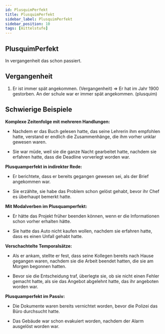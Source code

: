 ```yaml
---
id: PlusquimPerfekt
title: PlusquimPerfekt
sidebar_label: PlusquimPerfekt
sidebar_position: 10
tags: [mittelstufe]
---
```


## PlusquimPerfekt

In vergangenheit das schon passiert.

## Vergangenheit

1. Er ist immer spät angekommen. (Vergangenheit)
   => Er hat im Jahr 1900 gestorben. An der schule war er immer spät angekommen. (plusquim)

## Schwierige Beispiele

**Komplexe Zeitenfolge mit mehreren Handlungen:**

- Nachdem er das Buch gelesen hatte, das seine Lehrerin ihm empfohlen hatte, verstand er endlich die Zusammenhänge, die ihm vorher unklar gewesen waren.

- Sie war müde, weil sie die ganze Nacht gearbeitet hatte, nachdem sie erfahren hatte, dass die Deadline vorverlegt worden war.

**Plusquamperfekt in indirekter Rede:**

- Er berichtete, dass er bereits gegangen gewesen sei, als der Brief angekommen war.

- Sie erzählte, sie habe das Problem schon gelöst gehabt, bevor ihr Chef es überhaupt bemerkt hatte.

**Mit Modalverben im Plusquamperfekt:**

- Er hätte das Projekt früher beenden können, wenn er die Informationen schon vorher erhalten hätte.

- Sie hatte das Auto nicht kaufen wollen, nachdem sie erfahren hatte, dass es einen Unfall gehabt hatte.

**Verschachtelte Temporalsätze:**

- Als er ankam, stellte er fest, dass seine Kollegen bereits nach Hause gegangen waren, nachdem sie die Arbeit beendet hatten, die sie am Morgen begonnen hatten.

- Bevor sie die Entscheidung traf, überlegte sie, ob sie nicht einen Fehler gemacht hatte, als sie das Angebot abgelehnt hatte, das ihr angeboten worden war.

**Plusquamperfekt im Passiv:**

- Die Dokumente waren bereits vernichtet worden, bevor die Polizei das Büro durchsucht hatte.

- Das Gebäude war schon evakuiert worden, nachdem der Alarm ausgelöst worden war.
